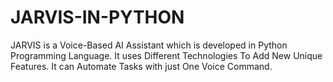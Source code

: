 # JARVIS-IN-PYTHON
JARVIS is a Voice-Based AI Assistant which is developed in Python Programming Language. It uses Different Technologies To Add New Unique Features. It can Automate Tasks with just One Voice Command.
